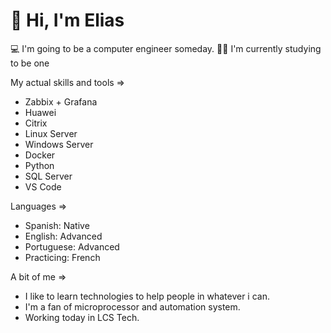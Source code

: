 

# 👋 Hi, I'm Elias

 💻 I'm going to be a computer engineer someday.
 💪🏼 I'm currently studying to be one

 My actual skills and tools =>
  - Zabbix + Grafana
  - Huawei 
  - Citrix
  - Linux Server
  - Windows Server
  - Docker
  - Python
  - SQL Server
  - VS Code

 Languages =>
  - Spanish: Native
  - English: Advanced
  - Portuguese: Advanced
  - Practicing: French 

 A bit of me =>
  - I like to learn technologies to help people in whatever i can.
  - I'm a fan of microprocessor and automation system.
  - Working today in LCS Tech.
